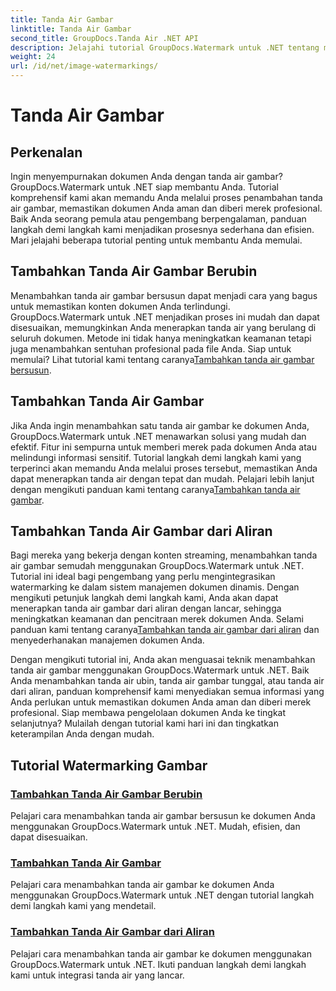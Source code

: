 ```yaml
---
title: Tanda Air Gambar
linktitle: Tanda Air Gambar
second_title: GroupDocs.Tanda Air .NET API
description: Jelajahi tutorial GroupDocs.Watermark untuk .NET tentang menambahkan tanda air gambar. Pelajari metode langkah demi langkah untuk meningkatkan keamanan dan pencitraan merek dokumen Anda.
weight: 24
url: /id/net/image-watermarkings/
---
```


# Tanda Air Gambar

## Perkenalan

Ingin menyempurnakan dokumen Anda dengan tanda air gambar? GroupDocs.Watermark untuk .NET siap membantu Anda. Tutorial komprehensif kami akan memandu Anda melalui proses penambahan tanda air gambar, memastikan dokumen Anda aman dan diberi merek profesional. Baik Anda seorang pemula atau pengembang berpengalaman, panduan langkah demi langkah kami menjadikan prosesnya sederhana dan efisien. Mari jelajahi beberapa tutorial penting untuk membantu Anda memulai.

## Tambahkan Tanda Air Gambar Berubin
Menambahkan tanda air gambar bersusun dapat menjadi cara yang bagus untuk memastikan konten dokumen Anda terlindungi. GroupDocs.Watermark untuk .NET menjadikan proses ini mudah dan dapat disesuaikan, memungkinkan Anda menerapkan tanda air yang berulang di seluruh dokumen. Metode ini tidak hanya meningkatkan keamanan tetapi juga menambahkan sentuhan profesional pada file Anda. Siap untuk memulai? Lihat tutorial kami tentang caranya[Tambahkan tanda air gambar bersusun](./add-tiled-image-watermark/).

## Tambahkan Tanda Air Gambar
 Jika Anda ingin menambahkan satu tanda air gambar ke dokumen Anda, GroupDocs.Watermark untuk .NET menawarkan solusi yang mudah dan efektif. Fitur ini sempurna untuk memberi merek pada dokumen Anda atau melindungi informasi sensitif. Tutorial langkah demi langkah kami yang terperinci akan memandu Anda melalui proses tersebut, memastikan Anda dapat menerapkan tanda air dengan tepat dan mudah. Pelajari lebih lanjut dengan mengikuti panduan kami tentang caranya[Tambahkan tanda air gambar](./add-image-watermark/).

## Tambahkan Tanda Air Gambar dari Aliran
Bagi mereka yang bekerja dengan konten streaming, menambahkan tanda air gambar semudah menggunakan GroupDocs.Watermark untuk .NET. Tutorial ini ideal bagi pengembang yang perlu mengintegrasikan watermarking ke dalam sistem manajemen dokumen dinamis. Dengan mengikuti petunjuk langkah demi langkah kami, Anda akan dapat menerapkan tanda air gambar dari aliran dengan lancar, sehingga meningkatkan keamanan dan pencitraan merek dokumen Anda. Selami panduan kami tentang caranya[Tambahkan tanda air gambar dari aliran](./add-image-watermark-from-stream/) dan menyederhanakan manajemen dokumen Anda.

Dengan mengikuti tutorial ini, Anda akan menguasai teknik menambahkan tanda air gambar menggunakan GroupDocs.Watermark untuk .NET. Baik Anda menambahkan tanda air ubin, tanda air gambar tunggal, atau tanda air dari aliran, panduan komprehensif kami menyediakan semua informasi yang Anda perlukan untuk memastikan dokumen Anda aman dan diberi merek profesional. Siap membawa pengelolaan dokumen Anda ke tingkat selanjutnya? Mulailah dengan tutorial kami hari ini dan tingkatkan keterampilan Anda dengan mudah.

## Tutorial Watermarking Gambar
### [Tambahkan Tanda Air Gambar Berubin](./add-tiled-image-watermark/)
Pelajari cara menambahkan tanda air gambar bersusun ke dokumen Anda menggunakan GroupDocs.Watermark untuk .NET. Mudah, efisien, dan dapat disesuaikan.
### [Tambahkan Tanda Air Gambar](./add-image-watermark/)
Pelajari cara menambahkan tanda air gambar ke dokumen Anda menggunakan GroupDocs.Watermark untuk .NET dengan tutorial langkah demi langkah kami yang mendetail.
### [Tambahkan Tanda Air Gambar dari Aliran](./add-image-watermark-from-stream/)
Pelajari cara menambahkan tanda air gambar ke dokumen menggunakan GroupDocs.Watermark untuk .NET. Ikuti panduan langkah demi langkah kami untuk integrasi tanda air yang lancar.